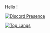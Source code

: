 Hello !


[![Discord Presence](https://lanyard.cnrad.dev/api/932729746167562251)](https://discord.com/users/932729746167562251)



[![Top Langs](https://github-readme-stats.vercel.app/api/top-langs/?username=Ib69)](https://github.com/anuraghazra/github-readme-stats)
